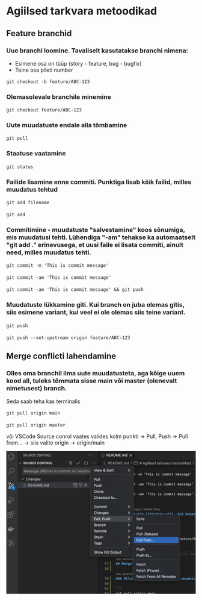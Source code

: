 # Agiilsed tarkvara metoodikad

## Feature branchid
### Uue branchi loomine. Tavaliselt kasutatakse branchi nimena:

- Esimene osa on tüüp (story - feature, bug - bugfix)
- Teine osa pileti number
```
git checkout -b feature/ABC-123
```

### Olemasolevale branchile minemine

```
git checkout feature/ABC-123
```

### Uute muudatuste endale alla tõmbamine

```
git pull
```

### Staatuse vaatamine

```
git status
```

### Failide lisamine enne commiti. Punktiga lisab kõik failid, milles muudatus tehtud

```
git add filename

git add .
```

### Commitimine - muudatuste "salvestamine" koos sõnumiga, mis muudatusi tehti. Lühendiga "-am" tehakse ka automaatselt "git add ." erinevusega, et uusi faile ei lisata commiti, ainult need, milles muudatus tehti.

```
git commit -m 'This is commit message'

git commit -am 'This is commit message'

git commit -am 'This is commit message' && git push
```

### Muudatuste lükkamine giti. Kui branch on juba olemas gitis, siis esimene variant, kui veel ei ole olemas siis teine variant.

```
git push

git push --set-upstream origin feature/ABC-123
```


## Merge conflicti lahendamine

### Olles oma branchil ilma uute muudatusteta, aga kõige uuem kood all, tuleks tõmmata sisse main või master (olenevalt nimetusest) branch.

Seda saab teha kas terminalis

```
git pull origin main

git pull origin master
```

või VSCode Source conrol vaates valides kolm punkti -> Pull, Push -> Pull from... -> siis valite origin -> origin/main

![VSCode source control](assets/source_control_1.png)

